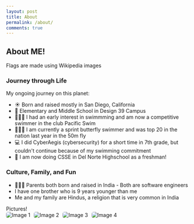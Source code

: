 ```yaml
---
layout: post
title: About
permalink: /about/
comments: true
---
```


## About ME!





<comment>
Flags are made using Wikipedia images
</comment>

<style>
    /* Style looks pretty compact, 
       - grid-container and grid-item are referenced the code 
    */
    .grid-container {
        display: grid;
        grid-template-columns: repeat(auto-fill, minmax(150px, 1fr)); /* Dynamic columns */
        gap: 10px;
    }
    .grid-item {
        text-align: center;
    }
    .grid-item img {
        width: 100%;
        height: 100px; /* Fixed height for uniformity */
        object-fit: contain; /* Ensure the image fits within the fixed height */
    }
    .grid-item p {
        margin: 5px 0; /* Add some margin for spacing */
    }

    .image-gallery {
        display: flex;
        flex-wrap: nowrap;
        overflow-x: auto;
        gap: 10px;
        }

    .image-gallery img {
        max-height: 150px;
        object-fit: cover;
        border-radius: 5px;
    }
</style>

<!-- This grid_container class is used by CSS styling and the id is used by JavaScript connection -->
<div class="grid-container" id="grid_container">
    <!-- content will be added here by JavaScript -->
</div>

<script>
    // 1. Make a connection to the HTML container defined in the HTML div
    var container = document.getElementById("grid_container"); // This container connects to the HTML div

    // 2. Define a JavaScript object for our http source and our data rows for the Living in the World grid
    var http_source = "https://upload.wikimedia.org/wikipedia/commons/";
    var living_in_the_world = [
        {"flag": "0/01/Flag_of_California.svg", "description": "California - forever my home"},

    ];

    // 3a. Consider how to update style count for size of container
    // The grid-template-columns has been defined as dynamic with auto-fill and minmax

    // 3b. Build grid items inside of our container for each row of data
    for (const location of living_in_the_world) {
        // Create a "div" with "class grid-item" for each row
        var gridItem = document.createElement("div");
        gridItem.className = "grid-item";  // This class name connects the gridItem to the CSS style elements
        // Add "img" HTML tag for the flag
        var img = document.createElement("img");
        img.src = http_source + location.flag; // concatenate the source and flag
        img.alt = location.flag + " Flag"; // add alt text for accessibility

        // Add "p" HTML tag for the description
        var description = document.createElement("p");
        description.textContent = location.description; // extract the description

        // Add "p" HTML tag for the greeting
        var greeting = document.createElement("p");
        greeting.textContent = location.greeting;  // extract the greeting

        // Append img and p HTML tags to the grid item DIV
        gridItem.appendChild(img);
        gridItem.appendChild(description);
        gridItem.appendChild(greeting);

        // Append the grid item DIV to the container DIV
        container.appendChild(gridItem);
    }
</script>

### Journey through Life

My ongoing journey on this planet:

- ☀️ Born and raised mostly in San Diego, California
- 🏫 Elementary and Middle School in Design 39 Campus
- 🏊🏽‍♂️ I had an early interest in swimmming and am now a competitive swimmer in the club Pacific Swim
- 🏊🏽‍♂️ I am currently a sprint butterfly swimmer and was top 20 in the nation last year in the 50m fly
- 💻 I did CyberAegis (cybersecurity) for a short time in 7th grade, but couldn't continue because of my swimming commitment
- 🏫 I am now doing CSSE in Del Norte Highschool as a freshman!


### Culture, Family, and Fun

- 🧑‍🧑‍🧒 Parents both born and raised in India - Both are software engineers
- I have one brother who is 9 years younger than me
- Me and my family are Hindus, a religion that is very common in India

<comment>
Pictures!
</comment>
<div class="image-gallery">
  <img src="{{site.baseurl}}/images/about/India_flag.png" alt="Image 1">
  <img src="{{site.baseurl}}/images/about/Pacific_swim.png" alt="Image 2">
  <img src="{{site.baseurl}}/images/about/Mihir.jpeg" alt="Image 3">
  <img src="{{site.baseurl}}/images/about/Parents.png" alt="Image 4">
</div>
